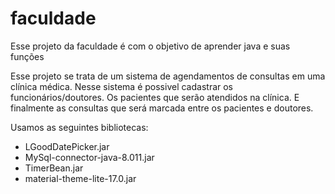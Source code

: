# faculdade

Esse projeto da faculdade é com o objetivo de aprender java e suas funções

Esse projeto se trata de um sistema de agendamentos de consultas em uma clínica médica.
Nesse sistema é possivel cadastrar os funcionários/doutores.
Os pacientes que serão atendidos na clínica.
E finalmente as consultas que será marcada entre os pacientes e doutores.

Usamos as seguintes bibliotecas:
* LGoodDatePicker.jar
* MySql-connector-java-8.011.jar
* TimerBean.jar
* material-theme-lite-17.0.jar
